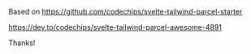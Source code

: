Based on 
https://github.com/codechips/svelte-tailwind-parcel-starter

https://dev.to/codechips/svelte-tailwind-parcel-awesome-4891


Thanks!